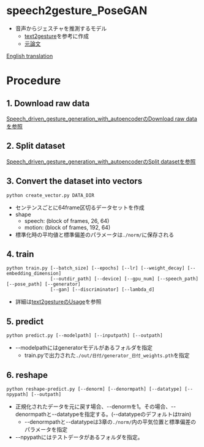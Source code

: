 # speech2gesture_PoseGAN

- 音声からジェスチャを推測するモデル
  - [text2gesture][1]を参考に作成
  - [元論文][2]

[English translation](/README.md)

# Procedure
## 1. Download raw data

[Speech_driven_gesture_generation_with_autoencoderのDownload raw dataを参照](https://github.com/GestureGeneration/Speech_driven_gesture_generation_with_autoencoder#1-download-raw-data)

## 2. Split dataset

[Speech_driven_gesture_generation_with_autoencoderのSplit datasetを参照](https://github.com/GestureGeneration/Speech_driven_gesture_generation_with_autoencoder#2-split-dataset)

## 3. Convert the dataset into vectors

```
python create_vector.py DATA_DIR
```

- センテンスごとに64frame区切るデータセットを作成
- shape
	- speech: (block of frames, 26, 64)
	- motion: (block of frames, 192, 64)
- 標準化時の平均値と標準偏差のパラメータは`./norm/`に保存される

## 4. train

```
python train.py [--batch_size] [--epochs] [--lr] [--weight_decay] [--embedding_dimension]
                [--outdir_path] [--device] [--gpu_num] [--speech_path] [--pose_path] [--generator]
                [--gan] [--discriminator] [--lambda_d]
```

- 詳細は[text2gestureのUsage](https://github.com/GestureGeneration/text2gesture#usage)を参照

## 5. predict

```
python predict.py [--modelpath] [--inputpath] [--outpath]
```

- --modelpathにはgeneratorモデルがあるフォルダを指定
	- train.pyで出力された`./out/日付/generator_日付_weights.pth`を指定

## 6. reshape
```
python reshape-predict.py [--denorm] [--denormpath] [--datatype] [--npypath] [--outpath]
```

- 正規化されたデータを元に戻す場合、--denormを1。その場合、--denormpathと--datatypeを指定する。(--datatypeのデフォルトはtrain)
    - --denormpathと--datatypeは3章の`./norm/`内の平気位置と標準偏差のパラメータを指定
- --npypathにはテストデータがあるフォルダを指定。

[1]:https://github.com/GestureGeneration/text2gesture
[2]:https://people.eecs.berkeley.edu/~shiry/projects/speech2gesture/index.html
[3]:https://github.com/GestureGeneration/Speech_driven_gesture_generation_with_autoencoder